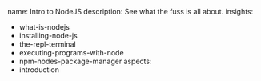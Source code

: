 name: Intro to NodeJS
description: See what the fuss is all about.
insights:
  - what-is-nodejs
  - installing-node-js
  - the-repl-terminal
  - executing-programs-with-node
  - npm-nodes-package-manager
aspects:
  - introduction
 
